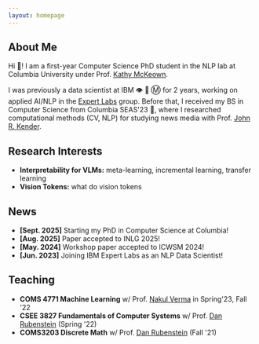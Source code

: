 ```yaml
---
layout: homepage
---
```


## About Me

Hi 👋! I am a first-year Computer Science PhD student in the NLP lab at Columbia University under Prof. [Kathy McKeown](https://www.cs.columbia.edu/~kathy/). 

I was previously a data scientist at IBM 👁 🐝 Ⓜ️ for 2 years, working on applied AI/NLP in the [Expert Labs](https://www.ibm.com/products/expertlabs) group. Before that, I received my BS in Computer Science from Columbia SEAS'23 🦁, where I researched computational methods (CV, NLP) for studying news media with Prof. [John R. Kender](https://www.cs.columbia.edu/~jrk/).

## Research Interests

- **Interpretability for VLMs:** meta-learning, incremental learning, transfer learning
- **Vision Tokens:** what do vision tokens

## News

- **[Sept. 2025]** Starting my PhD in Computer Science at Columbia!
- **[Aug. 2025]** Paper accepted to INLG 2025!
- **[May. 2024]** Workshop paper accepted to ICWSM 2024!
- **[Jun. 2023]** Joining IBM Expert Labs as an NLP Data Scientist!

## Teaching

- **COMS 4771 Machine Learning** w/ Prof. [Nakul Verma](https://www.cs.columbia.edu/~verma/) in Spring'23, Fall '22
- **CSEE 3827 Fundamentals of Computer Systems** w/ Prof. [Dan Rubenstein](https://www.cs.columbia.edu/~danr/) (Spring '22)
- **COMS3203 Discrete Math** w/ Prof. [Dan Rubenstein](https://www.cs.columbia.edu/~danr/) (Fall '21)